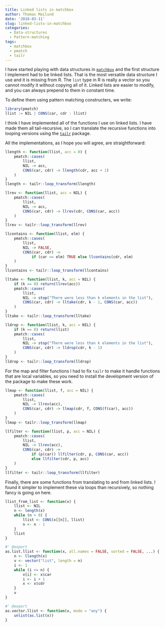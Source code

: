 ```yaml
---
title: Linked lists in matchbox
author: Thomas Mailund
date: '2018-03-11'
slug: linked-lists-in-matchbox
categories:
  - Data-structures
  - Pattern-matching
tags:
  - matchbox
  - pmatch
  - tailr
---
```


I have started playing with data structures in [`matchbox`](https://github.com/mailund/matchbox) and the first structure I implement had to be linked lists. That is the most versatile data structure I use and it is missing from R. The `list` type in R is really a vector so you cannot modify it without copying all of it. Linked lists are easier to modify, and you can always prepend to them in constant time.

To define them using pattern matching constructers, we write:


```r
library(pmatch)
llist := NIL | CONS(car, cdr : llist)
```

I think I have implemented all of the functions I use on linked lists. I have made them all tail-recursive, so I can translate the recursive functions into looping versions using the [`tailr`](https://github.com/mailund/tailr) package.

All the implementations, as I hope you will agree, are straightforward:


```r
llength <- function(llist, acc = 0) {
    pmatch::cases(
        llist,
        NIL -> acc,
        CONS(car, cdr) -> llength(cdr, acc + 1)
    )
}
llength <- tailr::loop_transform(llength)

llrev <- function(llist, acc = NIL) {
    pmatch::cases(
        llist,
        NIL -> acc,
        CONS(car, cdr) -> llrev(cdr, CONS(car, acc))
    )
}
llrev <- tailr::loop_transform(llrev)

llcontains <- function(llist, elm) {
    pmatch::cases(
        llist,
        NIL -> FALSE,
        CONS(car, cdr) ->
            if (car == elm) TRUE else llcontains(cdr, elm)
    )
}
llcontains <- tailr::loop_transform(llcontains)

lltake <- function(llist, k, acc = NIL) {
    if (k == 0) return(llrev(acc))
    pmatch::cases(
        llist,
        NIL -> stop("There were less than k elements in the list"),
        CONS(car, cdr) -> lltake(cdr, k - 1, CONS(car, acc))
    )
}
lltake <- tailr::loop_transform(lltake)

lldrop <- function(llist, k, acc = NIL) {
    if (k == 0) return(llist)
    pmatch::cases(
        llist,
        NIL -> stop("There were less than k elements in the list"),
        CONS(car, cdr) -> lldrop(cdr, k - 1)
    )
}
lldrop <- tailr::loop_transform(lldrop)
```

For the map and filter functions I had to fix `tailr` to make it handle functions that are local variables, so you need to install the development version of the package to make these work.


```r
llmap <- function(llist, f, acc = NIL) {
    pmatch::cases(
        llist,
        NIL -> llrev(acc),
        CONS(car, cdr) -> llmap(cdr, f, CONS(f(car), acc))
    )
}
llmap <- tailr::loop_transform(llmap)

llfilter <- function(llist, p, acc = NIL) {
    pmatch::cases(
        llist,
        NIL -> llrev(acc),
        CONS(car, cdr) ->
            if (p(car)) llfilter(cdr, p, CONS(car, acc))
            else llfilter(cdr, p, acc)
    )
}
llfilter <- tailr::loop_transform(llfilter)
```

Finally, there are some functions from translating to and from linked lists. I found it simpler to implement these via loops than recursively, so nothing fancy is going on here.


```r
llist_from_list <- function(x) {
    llist <- NIL
    n <- length(x)
    while (n > 0) {
        llist <- CONS(x[[n]], llist)
        n <- n - 1
    }
    llist
}

#' @export
as.list.llist <- function(x, all.names = FALSE, sorted = FALSE, ...) {
    n <- llength(x)
    v <- vector("list", length = n)
    i <- 1
    while (i <= n) {
        v[i] <- x$car
        i <- i + 1
        x <- x$cdr
    }
    v
}

#' @export
as.vector.llist <- function(x, mode = "any") {
    unlist(as.list(x))
}
```
